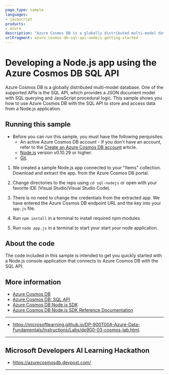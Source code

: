 ```yaml
---
page_type: sample
languages:
- javascript
products:
- azure
description: "Azure Cosmos DB is a globally distributed multi-model database."
urlFragment: azure-cosmos-db-sql-api-nodejs-getting-started
---
```


# Developing a Node.js app using the Azure Cosmos DB SQL API
Azure Cosmos DB is a globally distributed multi-model database. One of the supported APIs is the SQL API, which provides a JSON document model with SQL querying and JavaScript procedural logic. This sample shows you how to use Azure Cosmos DB with the SQL API to store and access data from a Node.js application.

## Running this sample
* Before you can run this sample, you must have the following perquisites:
	* An active Azure Cosmos DB account - If you don't have an account, refer to the [Create an Azure Cosmos DB account](https://docs.microsoft.com/en-us/azure/cosmos-db/create-sql-api-nodejs#create-a-database-account) article.
	* [Node.js](https://nodejs.org/en/) version v0.10.29 or higher.
	* [Git](http://git-scm.com/).


1. We created a sample Node.js app connected to your "Items" collection. Download and extract the app.
 from the Azure Cosmos DB portal.

2. Change directories to the repo using `cd sql-nodejs` or open with your favorite IDE (Visual Studio/Visual Studio Code).  

3. There is no need to change the credentials from the extracted app.  We have entered the Azure Cosmos DB endpoint URL and the key into your `app.js` file.

4. Run `npm install` in a terminal to install required npm modules
 
5. Run `node app.js` in a terminal to start your start your node application.

## About the code
The code included in this sample is intended to get you quickly started with a Node.js console application that connects to Azure Cosmos DB with the SQL API.

## More information

- [Azure Cosmos DB](https://docs.microsoft.com/azure/cosmos-db/introduction)
- [Azure Cosmos DB: SQL API](https://docs.microsoft.com/en-us/azure/cosmos-db/sql-api-introduction)
- [Azure Cosmos DB Node.js SDK](https://docs.microsoft.com/en-us/azure/cosmos-db/sql-api-sdk-node)
- [Azure Cosmos DB Node.js SDK Reference Documentation](http://azure.github.io/azure-documentdb-node/)

-----------------------------------------------------------------------------------------------------------------------------------------

* https://microsoftlearning.github.io/DP-900T00A-Azure-Data-Fundamentals/Instructions/Labs/dp900-03-cosmos-lab.html.

-----------------------------------------------------------------------------------------------------------------------------------------
## Microsoft Developers AI Learning Hackathon

* https://azurecosmosdb.devpost.com/

-----------------------------------------------------------------------------------------------------------------------------------------